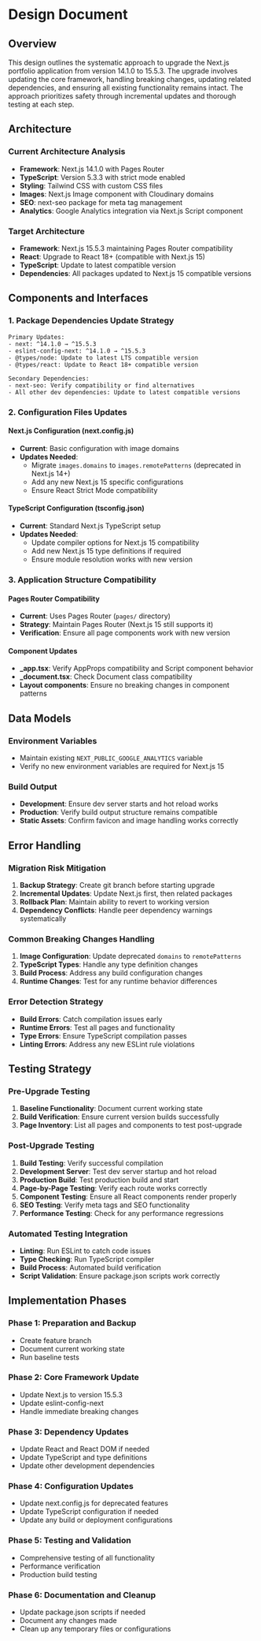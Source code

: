 # Design Document

## Overview

This design outlines the systematic approach to upgrade the Next.js portfolio application from version 14.1.0 to 15.5.3. The upgrade involves updating the core framework, handling breaking changes, updating related dependencies, and ensuring all existing functionality remains intact. The approach prioritizes safety through incremental updates and thorough testing at each step.

## Architecture

### Current Architecture Analysis
- **Framework**: Next.js 14.1.0 with Pages Router
- **TypeScript**: Version 5.3.3 with strict mode enabled
- **Styling**: Tailwind CSS with custom CSS files
- **Images**: Next.js Image component with Cloudinary domains
- **SEO**: next-seo package for meta tag management
- **Analytics**: Google Analytics integration via Next.js Script component

### Target Architecture
- **Framework**: Next.js 15.5.3 maintaining Pages Router compatibility
- **React**: Upgrade to React 18+ (compatible with Next.js 15)
- **TypeScript**: Update to latest compatible version
- **Dependencies**: All packages updated to Next.js 15 compatible versions

## Components and Interfaces

### 1. Package Dependencies Update Strategy
```
Primary Updates:
- next: ^14.1.0 → ^15.5.3
- eslint-config-next: ^14.1.0 → ^15.5.3
- @types/node: Update to latest LTS compatible version
- @types/react: Update to React 18+ compatible version

Secondary Dependencies:
- next-seo: Verify compatibility or find alternatives
- All other dev dependencies: Update to latest compatible versions
```

### 2. Configuration Files Updates

#### Next.js Configuration (next.config.js)
- **Current**: Basic configuration with image domains
- **Updates Needed**:
  - Migrate `images.domains` to `images.remotePatterns` (deprecated in Next.js 14+)
  - Add any new Next.js 15 specific configurations
  - Ensure React Strict Mode compatibility

#### TypeScript Configuration (tsconfig.json)
- **Current**: Standard Next.js TypeScript setup
- **Updates Needed**:
  - Update compiler options for Next.js 15 compatibility
  - Add new Next.js 15 type definitions if required
  - Ensure module resolution works with new version

### 3. Application Structure Compatibility

#### Pages Router Compatibility
- **Current**: Uses Pages Router (`pages/` directory)
- **Strategy**: Maintain Pages Router (Next.js 15 still supports it)
- **Verification**: Ensure all page components work with new version

#### Component Updates
- **_app.tsx**: Verify AppProps compatibility and Script component behavior
- **_document.tsx**: Check Document class compatibility
- **Layout components**: Ensure no breaking changes in component patterns

## Data Models

### Environment Variables
- Maintain existing `NEXT_PUBLIC_GOOGLE_ANALYTICS` variable
- Verify no new environment variables are required for Next.js 15

### Build Output
- **Development**: Ensure dev server starts and hot reload works
- **Production**: Verify build output structure remains compatible
- **Static Assets**: Confirm favicon and image handling works correctly

## Error Handling

### Migration Risk Mitigation
1. **Backup Strategy**: Create git branch before starting upgrade
2. **Incremental Updates**: Update Next.js first, then related packages
3. **Rollback Plan**: Maintain ability to revert to working version
4. **Dependency Conflicts**: Handle peer dependency warnings systematically

### Common Breaking Changes Handling
1. **Image Configuration**: Update deprecated `domains` to `remotePatterns`
2. **TypeScript Types**: Handle any type definition changes
3. **Build Process**: Address any build configuration changes
4. **Runtime Changes**: Test for any runtime behavior differences

### Error Detection Strategy
- **Build Errors**: Catch compilation issues early
- **Runtime Errors**: Test all pages and functionality
- **Type Errors**: Ensure TypeScript compilation passes
- **Linting Errors**: Address any new ESLint rule violations

## Testing Strategy

### Pre-Upgrade Testing
1. **Baseline Functionality**: Document current working state
2. **Build Verification**: Ensure current version builds successfully
3. **Page Inventory**: List all pages and components to test post-upgrade

### Post-Upgrade Testing
1. **Build Testing**: Verify successful compilation
2. **Development Server**: Test dev server startup and hot reload
3. **Production Build**: Test production build and start
4. **Page-by-Page Testing**: Verify each route works correctly
5. **Component Testing**: Ensure all React components render properly
6. **SEO Testing**: Verify meta tags and SEO functionality
7. **Performance Testing**: Check for any performance regressions

### Automated Testing Integration
- **Linting**: Run ESLint to catch code issues
- **Type Checking**: Run TypeScript compiler
- **Build Process**: Automated build verification
- **Script Validation**: Ensure package.json scripts work correctly

## Implementation Phases

### Phase 1: Preparation and Backup
- Create feature branch
- Document current working state
- Run baseline tests

### Phase 2: Core Framework Update
- Update Next.js to version 15.5.3
- Update eslint-config-next
- Handle immediate breaking changes

### Phase 3: Dependency Updates
- Update React and React DOM if needed
- Update TypeScript and type definitions
- Update other development dependencies

### Phase 4: Configuration Updates
- Update next.config.js for deprecated features
- Update TypeScript configuration if needed
- Update any build or deployment configurations

### Phase 5: Testing and Validation
- Comprehensive testing of all functionality
- Performance verification
- Production build testing

### Phase 6: Documentation and Cleanup
- Update package.json scripts if needed
- Document any changes made
- Clean up any temporary files or configurations
